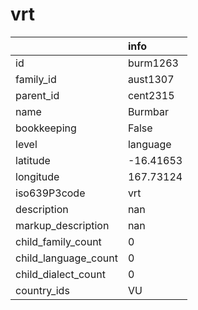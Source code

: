 # vrt
|                      | info      |
|:---------------------|:----------|
| id                   | burm1263  |
| family_id            | aust1307  |
| parent_id            | cent2315  |
| name                 | Burmbar   |
| bookkeeping          | False     |
| level                | language  |
| latitude             | -16.41653 |
| longitude            | 167.73124 |
| iso639P3code         | vrt       |
| description          | nan       |
| markup_description   | nan       |
| child_family_count   | 0         |
| child_language_count | 0         |
| child_dialect_count  | 0         |
| country_ids          | VU        |